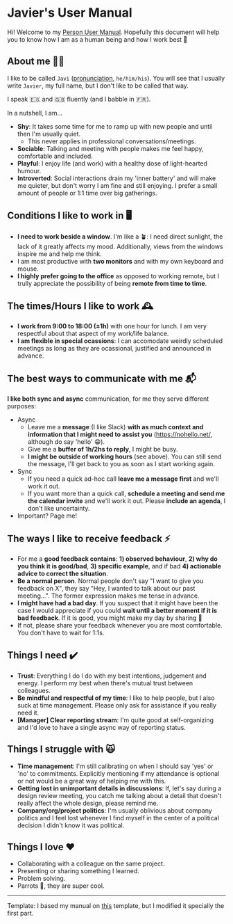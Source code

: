 # Javier's User Manual

Hi! Welcome to my [Person User Manual](https://openpracticelibrary.com/practice/personal-user-manuals/). Hopefully this document will help you to know how I am as a human being and how I work best 🙂

## About me 🙋‍♂️

I like to be called `Javi` ([pronunciation](https://app2.nameshouts.com/names/public/pronounce-javi), `he/him/his`). You will see that I usually write `Javier`, my full name, but I don't like to be called that way.

I speak 🇪🇸 and 🇬🇧 fluently (and I babble in 🇫🇷).

In a nutshell, I am...
- **Shy**: It takes some time for me to ramp up with new people and until then I'm usually quiet. 
	- This never applies in professional conversations/meetings.
- **Sociable**: Talking and meeting with people makes me feel happy, comfortable and included.
- **Playful**: I enjoy life (and work) with a healthy dose of light-hearted humour.
- **Introverted**: Social interactions drain my 'inner battery' and will make me quieter, but don't worry I am fine and still enjoying. I prefer a small amount of people or 1:1 time over big gatherings.


## Conditions I like to work in 🖥
- **I need to work beside a window**. I'm like a 🪴: I need direct sunlight, the lack of it greatly affects my mood. Additionally, views from the windows inspire me and help me think.
- I am most productive with **two monitors** and with my own keyboard and mouse.
- **I highly prefer going to the office** as opposed to working remote, but I trully appreciate the possibility of being **remote from time to time**.


## The times/Hours I like to work 🕰
- **I work from 9:00 to 18:00 (±1h)** with one hour for lunch. I am very respectful about that aspect of my work/life balance.
- **I am flexible in special ocassions**: I can accomodate weirdly scheduled meetings as long as they are ocassional, justified and announced in advance.


## The best ways to communicate with me 📬
**I like both sync and async** communication, for me they serve different purposes:
- Async
	- Leave me a **message** (I like Slack) **with as much context and information that I might need to assist you** (https://nohello.net/, although do say 'hello' 😁).
	- Give me a **buffer of 1h/2hs to reply**, I might be busy.
	- **I might be outside of working hours** (see above). You can still send the message, I'll get back to you as soon as I start working again.
- Sync
	- If you need a quick ad-hoc call **leave me a message first** and we'll work it out.
	- If you want more than a quick call, **schedule a meeting and send me the calendar invite** and we'll work it out. Please **include an agenda**, I don't like uncertainty.
- Important? Page me!

## The ways I like to receive feedback ⚡️
- For me a **good feedback contains**: **1) observed behaviour**, **2) why do you think it is good/bad**, **3) specific example**, and if bad **4) actionable advice to correct the situation**.
- **Be a normal person**. Normal people don't say "I want to give you feedback on X", they say "Hey, I wanted to talk about our past meeting...". The former expression makes me tense in advance.
- **I might have had a bad day**. If you suspect that it might have been the case I would appreciate if you could **wait until a better moment if it is bad feedback**. If it is good, you might make my day by sharing 🙂
- If not, please share your feedback whenever you are most comfortable. You don't have to wait for 1:1s.

## Things I need ✔️
- **Trust**: Everything I do I do with my best intentions, judgement and energy. I perform my best when there's mutual trust between colleagues.
- **Be mindful and respectful of my time**:  I like to help people, but I also suck at time management. Please only ask for assistance if you really need it.
- **\[Manager\] Clear reporting stream**: I'm quite good at self-organizing and I'd love to have a single async way of reporting status.

## Things I struggle with 🙀
- **Time management**: I'm still calibrating on when I should say 'yes' or 'no' to commitments. Explicitly mentioning if my attendance is optional or not would be a great way of helping me with this.
- **Getting lost in unimportant details in discussions**: If, let's say during a design review meeting, you catch me talking about a detail that doesn't really affect the whole design, please remind me.
- **Company/org/project politics**: I'm usually oblivious about company politics and I feel lost whenever I find myself in the center of a political decision I didn't know it was political.

## Things I love ❤️
- Collaborating with a colleague on the same project.
- Presenting or sharing something I learned.
- Problem solving.
- Parrots 🦜, they are super cool.


---
Template: I based my manual on [this](https://cassierobinson.medium.com/a-user-manual-for-me-d3a851fbc694) template, but I modified it specially the first part.

